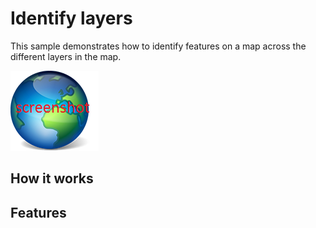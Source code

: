 # Identify layers

This sample demonstrates how to identify features on a map across the different layers in the map.

![](screenshot.png)

## How it works

## Features

